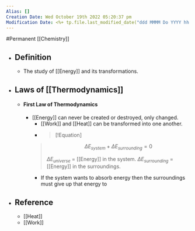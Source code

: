 ```yaml
---
Alias: []
Creation Date: Wed October 19th 2022 05:20:37 pm 
Modification Date: <%+ tp.file.last_modified_date("ddd MMMM Do YYYY hh:mm:ss a") %>
---
```

#Permanent [[Chemistry]]

- ## Definition
	- The study of [[Energy]] and its transformations.
- ## Laws of [[Thermodynamics]]
	- #### First Law of Thermodynamics
		- [[Energy]] can never be created or destroyed, only changed.
			- [[Work]] and [[Heat]] can be transformed into one another.
			- > [!Equation]
			> $$\Delta E_{system}+\Delta E_{surrounding}=0$$
			> 
			> $\Delta E_{universe}$ = [[Energy]] in the system.
			> $\Delta E_{surrounding}$ = [[Energy]] in the surroundings.
			- If the system wants to absorb energy then the surroundings must give up that energy to
- ## Reference
	- [[Heat]]
	- [[Work]]